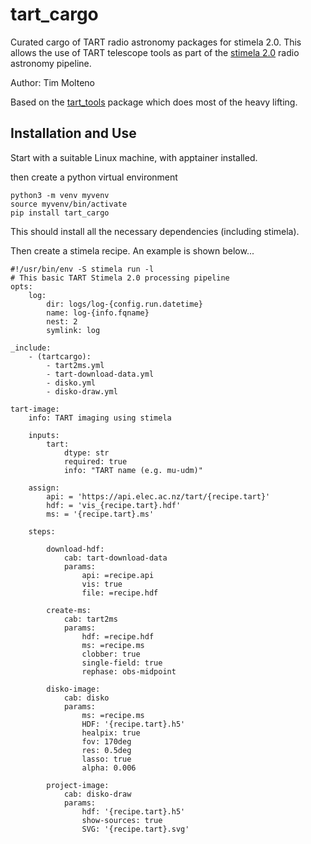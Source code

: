 # tart_cargo

Curated cargo of TART radio astronomy packages for stimela 2.0. This allows the use of TART telescope tools as part of the [stimela 2.0](https://github/caracal-pipeline/stimela) radio astronomy pipeline.

Author: Tim Molteno

Based on the [tart_tools](https://github.com/tart-telescope/tools) package which does most of the heavy lifting.

## Installation and Use

Start with a suitable Linux machine, with apptainer installed. 

then create a python virtual environment

    python3 -m venv myvenv
    source myvenv/bin/activate
    pip install tart_cargo

This should install all the necessary dependencies (including stimela).

Then create a stimela recipe. An example is shown below...

```
#!/usr/bin/env -S stimela run -l
# This basic TART Stimela 2.0 processing pipeline
opts:
    log:
        dir: logs/log-{config.run.datetime}
        name: log-{info.fqname}
        nest: 2
        symlink: log

_include:
    - (tartcargo):
        - tart2ms.yml
        - tart-download-data.yml
        - disko.yml
        - disko-draw.yml

tart-image:
    info: TART imaging using stimela

    inputs:
        tart:
            dtype: str
            required: true
            info: "TART name (e.g. mu-udm)"

    assign:
        api: = 'https://api.elec.ac.nz/tart/{recipe.tart}'
        hdf: = 'vis_{recipe.tart}.hdf'
        ms: = '{recipe.tart}.ms'

    steps:

        download-hdf:
            cab: tart-download-data
            params:
                api: =recipe.api
                vis: true
                file: =recipe.hdf

        create-ms:
            cab: tart2ms
            params:
                hdf: =recipe.hdf
                ms: =recipe.ms
                clobber: true
                single-field: true
                rephase: obs-midpoint

        disko-image:
            cab: disko
            params:
                ms: =recipe.ms
                HDF: '{recipe.tart}.h5'
                healpix: true
                fov: 170deg
                res: 0.5deg
                lasso: true
                alpha: 0.006

        project-image:
            cab: disko-draw
            params:
                hdf: '{recipe.tart}.h5'
                show-sources: true
                SVG: '{recipe.tart}.svg'
```

